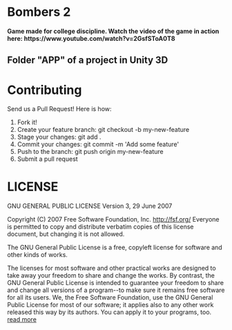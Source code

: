 # Bombers 2

<strong>
  Game made for college discipline.
  Watch the video of the game in action here: https://www.youtube.com/watch?v=2GsfSToA0T8
 </strong>

## Folder "APP" of a project in Unity 3D

# Contributing
Send us a Pull Request! Here is how:
1. Fork it!
2. Create your feature branch: git checkout -b my-new-feature
3. Stage your changes: git add .
3. Commit your changes: git commit -m 'Add some feature'
4. Push to the branch: git push origin my-new-feature
5. Submit a pull request

# LICENSE
GNU GENERAL PUBLIC LICENSE
                       Version 3, 29 June 2007

 Copyright (C) 2007 Free Software Foundation, Inc. <http://fsf.org/>
 Everyone is permitted to copy and distribute verbatim copies
 of this license document, but changing it is not allowed.
 
  The GNU General Public License is a free, copyleft license for
  software and other kinds of works.

  The licenses for most software and other practical works are designed
to take away your freedom to share and change the works.  By contrast,
the GNU General Public License is intended to guarantee your freedom to
share and change all versions of a program--to make sure it remains free
software for all its users.  We, the Free Software Foundation, use the
GNU General Public License for most of our software; it applies also to
any other work released this way by its authors.  You can apply it to
your programs, too.
<a href="https://github.com/ColetivoEIDI/carona-nao-mobile/blob/master/LICENSE">read more</a>
